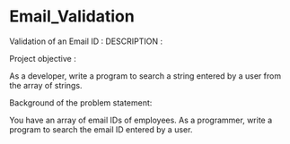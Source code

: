 # Email_Validation

Validation of an Email ID :
DESCRIPTION :

Project objective :

As a developer, write a program to search a string entered by a user from the array of strings.

Background of the problem statement:

You have an array of email IDs of employees. As a programmer, write a program to search the email ID entered by a user.
